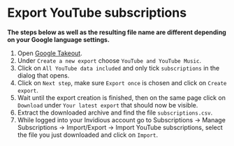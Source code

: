 # Export YouTube subscriptions

**The steps below as well as the resulting file name are different depending on your Google language
settings.**

1. Open [Google Takeout](https://takeout.google.com/takeout/custom/youtube).
2. Under `Create a new export` choose `YouTube and YouTube Music`.
3. Click on `All YouTube data included` and only tick `subscriptions` in the dialog that opens.
4. Click on `Next step`, make sure `Export once` is chosen and click on `Create export`.
5. Wait until the export creation is finished, then on the same page click on `Download` under
   `Your latest export` that should now be visible.
6. Extract the downloaded archive and find the file `subscriptions.csv`.
7. While logged into your Invidious account go to Subscriptions -> Manage Subscriptions ->
   Import/Export -> Import YouTube subscriptions, select the file you just downloaded and click on
   `Import`.
